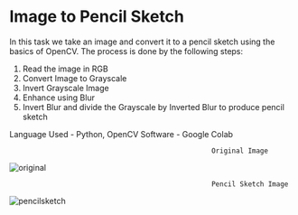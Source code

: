 # Image to Pencil Sketch

In this task we take an image and convert it to a pencil sketch using the basics of OpenCV. The process is done by the following steps:

1. Read the image in RGB
2. Convert Image to Grayscale
3. Invert Grayscale Image
4. Enhance using Blur 
5. Invert Blur and divide the Grayscale by Inverted Blur to produce pencil sketch



Language Used - Python, OpenCV 
Software - Google Colab

                                                      Original Image
![original](https://user-images.githubusercontent.com/73244900/135971119-02ac6015-c28b-4f3c-8d17-e49adbdf39cc.png)

                                                      Pencil Sketch Image

![pencilsketch](https://user-images.githubusercontent.com/73244900/135971143-17dd9048-8a02-4deb-ad0d-b83874e0878e.png)
